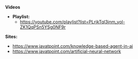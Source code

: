 __Videos__
- __Playlist:__
  - https://youtube.com/playlist?list=PLrjkTql3jnm_yol-ZK1QqPSn5YSg0NF9r

__Sites:__
- https://www.javatpoint.com/knowledge-based-agent-in-ai
- https://www.javatpoint.com/artificial-neural-network